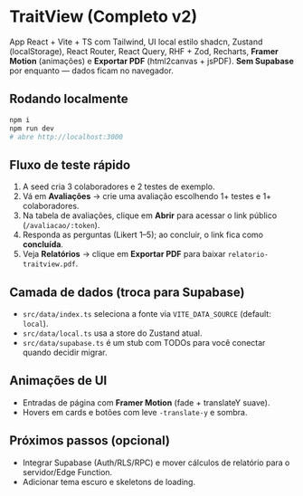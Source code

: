 # TraitView (Completo v2)

App React + Vite + TS com Tailwind, UI local estilo shadcn, Zustand (localStorage), React Router, React Query, RHF + Zod, Recharts, **Framer Motion** (animações) e **Exportar PDF** (html2canvas + jsPDF). **Sem Supabase** por enquanto — dados ficam no navegador.

## Rodando localmente
```bash
npm i
npm run dev
# abre http://localhost:3000
```

## Fluxo de teste rápido
1. A seed cria 3 colaboradores e 2 testes de exemplo.
2. Vá em **Avaliações** → crie uma avaliação escolhendo 1+ testes e 1+ colaboradores.
3. Na tabela de avaliações, clique em **Abrir** para acessar o link público (`/avaliacao/:token`).
4. Responda as perguntas (Likert 1–5); ao concluir, o link fica como **concluída**.
5. Veja **Relatórios** → clique em **Exportar PDF** para baixar `relatorio-traitview.pdf`.

## Camada de dados (troca para Supabase)
- `src/data/index.ts` seleciona a fonte via `VITE_DATA_SOURCE` (default: `local`).
- `src/data/local.ts` usa a store do Zustand atual.
- `src/data/supabase.ts` é um stub com TODOs para você conectar quando decidir migrar.

## Animações de UI
- Entradas de página com **Framer Motion** (fade + translateY suave).
- Hovers em cards e botões com leve `-translate-y` e sombra.

## Próximos passos (opcional)
- Integrar Supabase (Auth/RLS/RPC) e mover cálculos de relatório para o servidor/Edge Function.
- Adicionar tema escuro e skeletons de loading.
